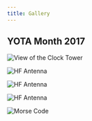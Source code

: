 ```yaml
---
title: Gallery
---
```


## YOTA Month 2017

![View of the Clock Tower](/gw3uws_website/media/yotamonth2017/yotamonth2017(1).jpg "View of the Clock Tower")

![HF Antenna](/gw3uws_website/media/yotamonth2017/yotamonth2017(2).jpg "HF Antenna")

![HF Antenna](/gw3uws_website/media/yotamonth2017/yotamonth2017(3).jpg "HF Antenna")

![HF Antenna](/gw3uws_website/media/yotamonth2017/yotamonth2017(4).jpg "HF Antenna")

![Morse Code](/gw3uws_website/media/yotamonth2017/yotamonth2017(5).jpg "Morse Code")

